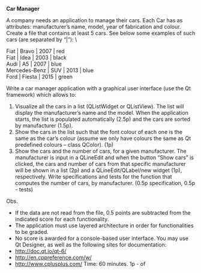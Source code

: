 **Car Manager**

A company needs an application to manage their cars. Each Car has as attributes: manufacturer’s name, model, year of fabrication and colour. Create a file that contains at least 5 cars. See below some examples of such cars (are separated by “|”): \

Fiat | Bravo | 2007 | red\
Fiat | Idea | 2003 | black\
Audi | A5 | 2007 | blue\
Mercedes-Benz | SUV | 2013 | blue \
Ford | Fiesta | 2015 | green

Write a car manager application with a graphical user interface (use the Qt framework) which allows to:
1. Visualize all the cars in a list (QListWidget or QListView). The list will display the manufacturer’s name and the model. When the application starts, the list is populated automatically (2.5p) and the cars are sorted by manufacturer (1.5p).
2. Show the cars in the list such that the font colour of each one is the same as the car’s colour (assume we only have colours the same as Qt predefined colours – class QColor). (1p)
3. Show the cars and the number of cars, for a given manufacturer. The manufacturer is input in a QLineEdit and when the button “Show cars” is clicked, the cars and number of cars from that specific manufacturer will be shown in a list (2p) and a QLineEdit/QLabel/new widget (1p), respectively.
   Write specifications and tests for the function that computes the number of cars, by manufacturer. (0.5p specification, 0.5p - tests)
  
Obs.
- If the data are not read from the file, 0.5 points are subtracted from the indicated score for each functionality.
- The application must use layered architecture in order for functionalities to be graded.
- No score is awarded for a console-based user interface.
  You may use Qt Designer, as well as the following sites for documentation:
- http://doc.qt.io/qt-6/
- http://en.cppreference.com/w/
- http://www.cplusplus.com/
  Time: 60 minutes.
  1p - of